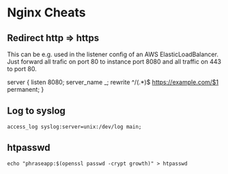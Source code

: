 # Nginx Cheats

## Redirect http => https

This can be e.g. used in the listener config of an AWS ElasticLoadBalancer. Just forward all trafic on port 80 to instance port 8080 and all traffic on 443 to port 80.

  server {
    listen 8080;
      server_name  _;
      rewrite ^/(.*)$ https://example.com/$1 permanent;
  }

## Log to syslog

	access_log syslog:server=unix:/dev/log main;


## htpasswd

	echo "phraseapp:$(openssl passwd -crypt growth)" > htpasswd
